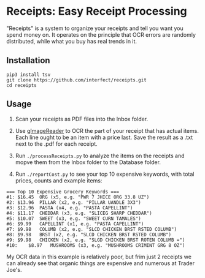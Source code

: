# Receipts: Easy Receipt Processing

"Receipts" is a system to organize your receipts and tell you want you spend money on. It operates on the principle that OCR errors are randomly distributed, while what you buy has real trends in it.

## Installation

```
pip3 install tsv
git clone https://github.com/interfect/receipts.git
cd receipts
```

## Usage

1. Scan your receipts as PDF files into the Inbox folder.

2. Use [gImageReader](https://github.com/manisandro/gImageReader) to OCR the part of your receipt that has actual items. Each line ought to be an item with a price last. Save the result as a .txt next to the .pdf for each receipt.

3. Run `./processReceipts.py` to analyze the items on the receipts and mopve them from the Inbox folder to the Database folder.

4. Run `./reportCost.py` to see your top 10 expensive keywords, with total prices, counts and example items:

```
=== Top 10 Expensive Grocery Keywords ===
#1:	$16.45	ORG (x5, e.g. "PWR 7 JHICE ORG 33.8 UZ")
#2:	$13.96	PILLAR (x2, e.g. "PILLAR UANDLE 3X3")
#3:	$12.96	PASTA (x4, e.g. "PASTA CAPELLINT")
#4:	$11.17	CHEDDAR (x3, e.g. "SLICEG SHARP CHEDDAR")
#5:	$10.07	SWEET (x3, e.g. "SWEET CURN TAMALES")
#6:	$9.99	CAPELLINT (x1, e.g. "PASTA CAPELLINT")
#7:	$9.98	COLUMB (x2, e.g. "SLCD CHICKEN BRST RSTED COLUMB")
#8:	$9.98	BRST (x2, e.g. "SLCD CHICKEN BRST RSTED COLUMB")
#9:	$9.98	CHICKEN (x2, e.g. "SLGD CHICKEN BRST ROTEN COLUMB =")
#10:	$8.97	MUSHROOMS (x3, e.g. "MUSHROOMS CRIMINT GRG 8 OZ")
```

My OCR data in this example is relatively poor, but frim just 2 receipts we can already see that organic things are expensive and numerous at Trader Joe's.





